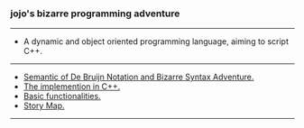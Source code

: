 ### jojo's bizarre programming adventure

------

- A dynamic and object oriented programming language, aiming to script C++.

------

- [Semantic of De Bruijn Notation and Bizarre Syntax Adventure.][paper]
- [The implemention in C++.][jojo]
- [Basic functionalities.][prelude]
- [Story Map.][story-map]

------

[paper]: https://xieyuheng.github.io/jojo
[jojo]: https://xieyuheng.github.io/jojo/jojo
[prelude]: https://xieyuheng.github.io/jojo/prelude
[story-map]: https://xieyuheng.github.io/jojo/story-map
